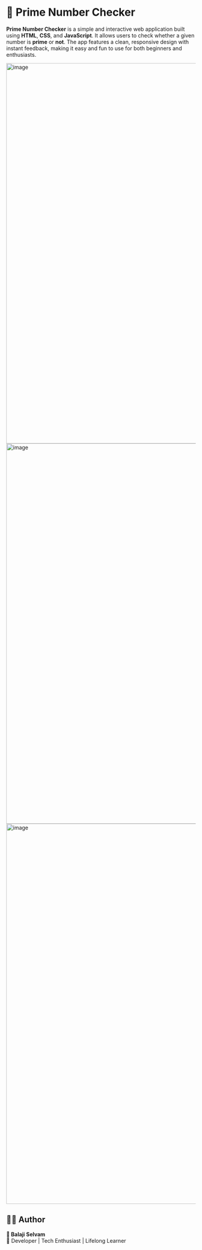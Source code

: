 # 🔢 Prime Number Checker

**Prime Number Checker** is a simple and interactive web application built using **HTML**, **CSS**, and **JavaScript**. It allows users to check whether a given number is **prime** or **not**. The app features a clean, responsive design with instant feedback, making it easy and fun to use for both beginners and enthusiasts.

<img width="1919" height="1008" alt="image" src="https://github.com/user-attachments/assets/da2406a4-5c5f-43b0-a449-b4882434900d" />

<img width="1919" height="1008" alt="image" src="https://github.com/user-attachments/assets/1da864b7-5e2c-4c4b-a507-f8cb8db8ceec" />

<img width="1919" height="1008" alt="image" src="https://github.com/user-attachments/assets/71662159-911b-4cff-a052-0cb15bdf8cb2" />

## 🧑‍💻 Author

**👋 Balaji Selvam**  
📍 Developer | Tech Enthusiast | Lifelong Learner  



